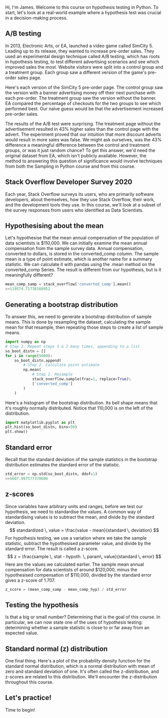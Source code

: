 Hi, I'm James. Welcome to this course on hypothesis testing in Python. To start, let's look at a real-world example where a hypothesis test was crucial in a decision-making process.
## A/B testing
In 2013, Electronic Arts, or EA, launched a video game called SimCity 5. Leading up to its release, they wanted to increase pre-order sales. They used an experimental design technique called A/B testing, which has roots in hypothesis testing, to test different advertising scenarios and see which improved sales the most. Website visitors were split into a control group and a treatment group. Each group saw a different version of the game's pre-order sales page.

Here's each version of the SimCity 5 pre-order page. The control group saw the version with a banner advertising money off their next purchase with each pre-order. The treatment group saw the version without the banner. EA compared the percentage of checkouts for the two groups to see which performed best. Our naïve guess would be that the advertisement increased pre-order sales.

The results of the A/B test were surprising. The treatment page without the advertisement resulted in 43% higher sales than the control page with the advert. The experiment proved that our intuition that more discount adverts would result in more sales was false. We might ask ourselves, was the 43% difference a meaningful difference between the control and treatment groups, or was it just random chance? To get this answer, we'd need the original dataset from EA, which isn't publicly available. However, the method to answering this question of significance would involve techniques from both the Sampling in Python course and from this course.
## Stack Overflow Developer Survey 2020
Each year, Stack Overflow surveys its users, who are primarily software developers, about themselves, how they use Stack Overflow, their work, and the development tools they use. In this course, we'll look at a subset of the survey responses from users who identified as Data Scientists.
## Hypothesising about the mean
Let's hypothesise that the mean annual compensation of the population of data scientists is $110,000. We can initially examine the mean annual compensation from the sample survey data. Annual compensation, converted to dollars, is stored in the converted_comp column. The sample mean is a type of point estimate, which is another name for a summary statistic. We can calculate it with pandas using the .mean method on the converted_comp Series. The result is different from our hypothesis, but is it meaningfully different?
```Python
mean_comp_samp = stack_overflow['converted_comp'].mean()
>>119574.71738168952
```
## Generating a bootstrap distribution
To answer this, we need to generate a bootstrap distribution of sample means. This is done by resampling the dataset, calculating the sample mean for that resample, then repeating those steps to create a list of sample means.
```Python
import numpy as np
# Step 3. Repeat steps 1 & 2 many times, appending to a list
so_boot_distn = []
for i in range(5000):
	so_boot_distn.append(
		# Step 2. Calculate point estimate
		np.mean(
			# Step 1. Resample
			stack_overflow.sample(frac=1, replace=True)\
			['converted_comp']
		)
	)
```
Here's a histogram of the bootstrap distribution. Its bell shape means that it's roughly normally distributed. Notice that 110,000 is on the left of the distribution.
```Python
import matplotlib.pyplot as plt
plt.hist(so_boot_distn, bins=50)
plt.show()
```
## Standard error
Recall that the standard deviation of the sample statistics in the bootstrap distribution estimates the standard error of the statistic.
```Python
std_error = np.std(so_boot_distn, ddof=1)
>>5607.997577378606
```
## z-scores
Since variables have arbitrary units and ranges, before we test our hypothesis, we need to standardise the values. A common way of standardising values is to subtract the mean, and divide by the standard deviation. 
$$
standardized \, value = \frac{value - mean}{standard \, deviation}
$$
For hypothesis testing, we use a variation where we take the sample statistic, subtract the hypothesised parameter value, and divide by the standard error. The result is called a z-score.
$$
z = \frac{sample \, stat - hypoth. \, param\, value}{standard \, error}
$$
Here are the values we calculated earlier. The sample mean annual compensation for data scientists of around $120,000, minus the hypothesised compensation of $110,000, divided by the standard error gives a z-score of 1.707.
```Python
z_score = (mean_comp_samp - mean_comp_hyp) / std_error
```
## Testing the hypothesis
Is that a big or small number? Determining that is the goal of this course. In particular, we can now state one of the uses of hypothesis testing: determining whether a sample statistic is close to or far away from an expected value.
## Standard normal (z) distribution
One final thing. Here's a plot of the probability density function for the standard normal distribution, which is a normal distribution with mean of zero and standard deviation of one. It's often called the z-distribution, and z-scores are related to this distribution. We'll encounter the z-distribution throughout this course.
## Let's practice!
Time to begin!